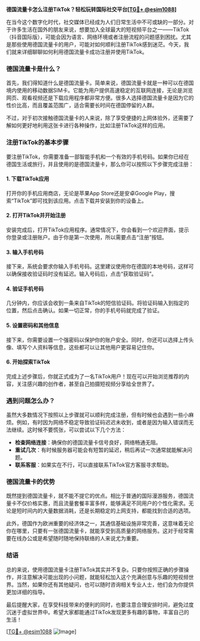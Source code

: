 **德国流量卡怎么注册TikTok？轻松玩转国际社交平台[[TG💪+ @esim1088](https://t.me/s/esim1088)]**

在当今这个数字化时代，社交媒体已经成为人们日常生活中不可或缺的一部分。对于许多生活在国外的朋友来说，想要加入全球最大的短视频平台之一——TikTok（抖音国际版），可能会因为语言、网络环境或者注册流程的问题感到困扰。尤其是那些使用德国流量卡的用户，可能对如何顺利注册TikTok感到迷茫。今天，我们就来详细聊聊如何利用德国流量卡成功注册并使用TikTok。

### 德国流量卡是什么？

首先，我们得知道什么是德国流量卡。简单来说，德国流量卡就是一种可以在德国境内使用的移动数据SIM卡。它能为用户提供高速稳定的互联网连接，无论是浏览网页、观看视频还是下载应用程序都非常方便。很多人选择德国流量卡是因为它的性价比高，而且覆盖范围广，适合需要长时间在德国停留的人群。

不过，对于初次接触德国流量卡的人来说，除了享受便捷的上网体验外，还需要了解如何更好地利用这张卡进行各种操作，比如注册TikTok这样的应用。

### 注册TikTok的基本步骤

要注册TikTok，你需要准备一部智能手机和一个有效的手机号码。如果你已经在德国生活或旅行，并且使用的是德国流量卡，那么你可以按照以下步骤完成注册：

#### 1. 下载TikTok应用

打开你的手机应用商店，无论是苹果App Store还是安卓Google Play，搜索“TikTok”即可找到该应用。点击下载并安装到你的设备上。

#### 2. 打开TikTok并开始注册

安装完成后，打开TikTok应用程序。通常情况下，你会看到一个欢迎界面，提示你登录或注册账户。由于你是第一次使用，所以需要点击“注册”按钮。

#### 3. 输入手机号码

接下来，系统会要求你输入手机号码。这里建议使用你在德国的本地号码，这样可以确保接收验证码时没有延迟。输入号码后，点击“获取验证码”。

#### 4. 验证手机号码

几分钟内，你应该会收到一条来自TikTok的短信验证码。将验证码输入到指定的位置，然后点击确认。如果一切正常，你的手机号码就完成了验证。

#### 5. 设置密码和其他信息

接下来，你需要设置一个强密码以保护你的账户安全。同时，你还可以选择上传头像、填写个人资料等信息，这些都可以让其他用户更容易记住你。

#### 6. 开始探索TikTok

完成上述步骤后，你就正式成为了一名TikTok用户！现在可以开始浏览推荐的内容，关注感兴趣的创作者，甚至自己拍摄短视频分享给全世界了。

### 遇到问题怎么办？

虽然大多数情况下按照以上步骤就可以顺利完成注册，但有时候也会遇到一些小麻烦。例如，有时因为网络不稳定导致验证码迟迟未收到，或者是因为输入错误而无法继续。这时候不要慌张，可以尝试以下几个方法：

- **检查网络连接**：确保你的德国流量卡信号良好，网络畅通无阻。
- **重试几次**：有时候服务器可能会有短暂的延迟，稍后再试一次通常就能解决问题。
- **联系客服**：如果实在不行，可以直接联系TikTok官方客服寻求帮助。

### 德国流量卡的优势

既然提到德国流量卡，就不能不提它的优点。相比于普通的国际漫游服务，德国流量卡不仅价格实惠，而且流量套餐丰富多样，能够满足不同用户的个性化需求。无论是短时间内的大量数据消耗，还是长期稳定的上网支持，都能找到合适的选项。

此外，德国作为欧洲重要的经济体之一，其通信基础设施非常完善，这意味着无论你在哪里，只要有一张德国流量卡，就能享受到高质量的网络服务。这对于经常需要在线办公或是希望随时随地保持联络的人来说尤为重要。

### 结语

总的来说，使用德国流量卡注册TikTok其实并不复杂。只要你按照正确的步骤操作，并注意解决可能出现的小问题，就能轻松加入这个充满创意与乐趣的短视频世界。当然，如果你还有其他疑问，也可以随时咨询相关专业人士，他们会为你提供更加详细的指导。

最后提醒大家，在享受科技带来的便利的同时，也要注意合理安排时间，避免过度沉迷于虚拟世界中。希望大家都能通过TikTok发现更多有趣的事物，丰富自己的生活！

[[TG💪+ @esim1088](https://t.me/s/esim1088) ![Image](https://i.postimg.cc/4NQfJmqS/Snipaste-2025-05-13-00-14-12.png)]